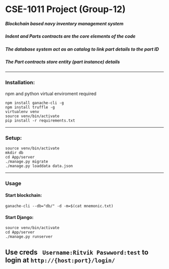 # CSE-1011 Project (Group-12)
##### Blockchain based navy inventory management system
##### Indent and Parts contracts are the core elements of the code 
##### The database system act as an catalog to link part details to the part ID
##### The Part contracts store entity (part instance) details 
---
### Installation:
npm and python virtual enviroment required
```
npm install ganache-cli -g
npm install truffle -g
virtualenv venv
source venv/bin/activate
pip install -r requirements.txt
```
---
### Setup:
```
source venv/bin/activate
mkdir db
cd App/server
./manage.py migrate
./manage.py loaddata data.json
```

---
### Usage

#### Start blockchain:
```
ganache-cli --db="db/" -d -m=$(cat mnemonic.txt)
```
#### Start Django:
```
source venv/bin/activate
cd App/server
./manage.py runserver
```
Use creds ```
Username:Ritvik
Paswword:test```
 to login at `http://{host:port}/login/`
---
